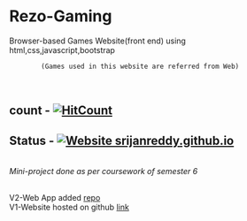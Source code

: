 # Rezo-Gaming
Browser-based Games Website(front end) using html,css,javascript,bootstrap

            (Games used in this website are referred from Web)
            
 <br>
 
 ## count - [![HitCount](http://hits.dwyl.com/SrijanReddy/Rezo-Gaming/.svg)](http://hits.dwyl.com/SrijanReddy/Rezo-Gaming/)

 ## Status - [![Website srijanreddy.github.io](https://img.shields.io/badge/website-up-brightgreen)](http://srijanreddy.github.io/)

<br>
   <i>Mini-project done as per coursework of semester 6</i>

<br>
<br>

V2-Web App added [repo](https://github.com/SrijanReddy/Random/tree/master/008)
<br>
V1-Website hosted on github [link](srijanreddy.github.io)
